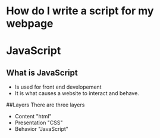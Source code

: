 # How do I write a script for my webpage 

# JavaScript
## What is JavaScript

 * Is used for front end developement
 * It is what causes a website to interact and behave.

 ##Layers
  There are three layers 
  - Content "html"
  - Presentation "CSS"
  - Behavior "JavaScript"
